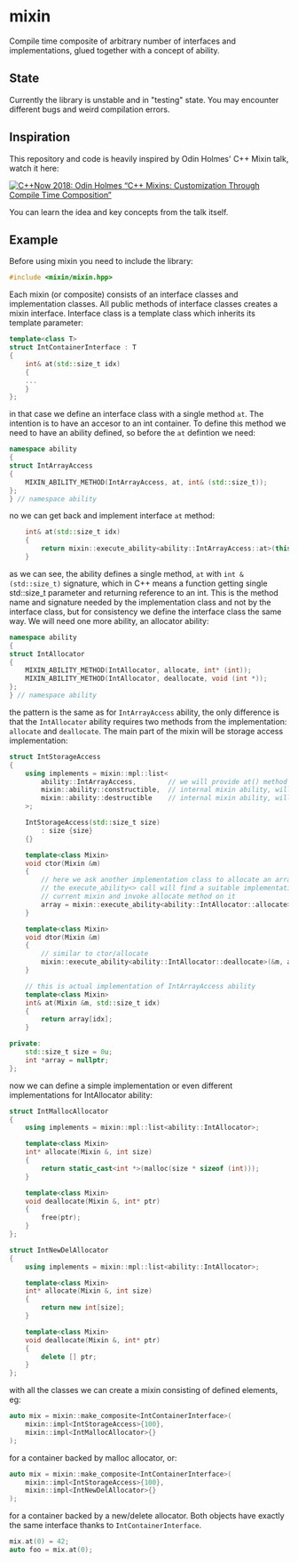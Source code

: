 # mixin

Compile time composite of arbitrary number of interfaces and implementations,
glued together with a concept of ability.

## State

Currently the library is unstable and in "testing" state. You may encounter different bugs and weird
compilation errors.

## Inspiration
This repository and code is heavily inspired by Odin Holmes' C++ Mixin talk, watch it here:

[![C++Now 2018: Odin Holmes “C++ Mixins: Customization Through Compile Time Composition”](https://img.youtube.com/vi/wWZi_wPyVvs/0.jpg)](https://www.youtube.com/watch?v=wWZi_wPyVvs)

You can learn the idea and key concepts from the talk itself.

## Example

Before using mixin you need to include the library:

```cpp
#include <mixin/mixin.hpp>
```

Each mixin (or composite) consists of an interface classes and implementation classes. All public methods of interface classes
creates a mixin interface. Interface class is a template class which inherits its template parameter:

```cpp
template<class T>
struct IntContainerInterface : T
{
    int& at(std::size_t idx)
    {
    ...
    }
};
```

in that case we define an interface class with a single method `at`. The intention is to have an accesor to an int container. To
define this method we need to have an ability defined, so before the `at` defintion we need:

```cpp
namespace ability
{
struct IntArrayAccess
{
    MIXIN_ABILITY_METHOD(IntArrayAccess, at, int& (std::size_t));
};
} // namespace ability
```

no we can get back and implement interface `at` method:

```cpp
    int& at(std::size_t idx)
    {
        return mixin::execute_ability<ability::IntArrayAccess::at>(this, idx);
    }
```

as we can see, the ability defines a single method, `at` with `int & (std::size_t)` signature, which in C++ means a function
getting single std::size_t parameter and returning reference to an int. This is the method name and signature needed by the
implementation class and not by the interface class, but for consistency we define the interface class the same way. We will
need one more ability, an allocator ability:

```cpp
namespace ability
{
struct IntAllocator
{
    MIXIN_ABILITY_METHOD(IntAllocator, allocate, int* (int));
    MIXIN_ABILITY_METHOD(IntAllocator, deallocate, void (int *));
};
} // namespace ability
```

the pattern is the same as for `IntArrayAccess` ability, the only difference is that the `IntAllocator` ability requires
two methods from the implementation: `allocate` and `deallocate`. The main part of the mixin will be storage access implementation:

```cpp
struct IntStorageAccess
{
    using implements = mixin::mpl::list<
        ability::IntArrayAccess,        // we will provide at() method
        mixin::ability::constructible,  // internal mixin ability, will cause ctor() to be called
        mixin::ability::destructible    // internal mixin ability, will cause dtor() to be called
    >;

    IntStorageAccess(std::size_t size)
        : size {size}
    {}

    template<class Mixin>
    void ctor(Mixin &m)
    {
        // here we ask another implementation class to allocate an array for us,
        // the execute_ability<> call will find a suitable implementation from the
        // current mixin and invoke allocate method on it
        array = mixin::execute_ability<ability::IntAllocator::allocate>(&m, size);
    }

    template<class Mixin>
    void dtor(Mixin &m)
    {
        // similar to ctor/allocate
        mixin::execute_ability<ability::IntAllocator::deallocate>(&m, array);
    }

    // this is actual implementation of IntArrayAccess ability
    template<class Mixin>
    int& at(Mixin &m, std::size_t idx)
    {
        return array[idx];
    }

private:
    std::size_t size = 0u;
    int *array = nullptr;
};
```

now we can define a simple implementation or even different implementations for IntAllocator ability:

```cpp
struct IntMallocAllocator
{
    using implements = mixin::mpl::list<ability::IntAllocator>;

    template<class Mixin>
    int* allocate(Mixin &, int size)
    {
        return static_cast<int *>(malloc(size * sizeof (int)));
    }

    template<class Mixin>
    void deallocate(Mixin &, int* ptr)
    {
        free(ptr);
    }
};

struct IntNewDelAllocator
{
    using implements = mixin::mpl::list<ability::IntAllocator>;

    template<class Mixin>
    int* allocate(Mixin &, int size)
    {
        return new int[size];
    }

    template<class Mixin>
    void deallocate(Mixin &, int* ptr)
    {
        delete [] ptr;
    }
};
```

with all the classes we can create a mixin consisting of defined elements, eg:

```cpp
auto mix = mixin::make_composite<IntContainerInterface>(
    mixin::impl<IntStorageAccess>{100},
    mixin::impl<IntMallocAllocator>{}
);
```

for a container backed by malloc allocator, or:

```cpp
auto mix = mixin::make_composite<IntContainerInterface>(
    mixin::impl<IntStorageAccess>{100},
    mixin::impl<IntNewDelAllocator>{}
);
```

for a container backed by a new/delete allocator. Both objects have exactly the same interface thanks to `IntContainerInterface`.

```cpp
mix.at(0) = 42;
auto foo = mix.at(0);
```

